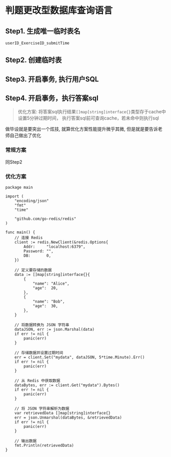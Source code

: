 # 判题更改型数据库查询语言

## Step1. 生成唯一临时表名
`userID_ExerciseID_submitTime`

## Step2. 创建临时表
## Step3. 开启事务, 执行用户SQL

## Step4. 开启事务，执行答案sql
> 优化方案: 将答案sql执行结果`[]map[string]interface{}`类型存于cache中设置5分钟过期时间，
> 执行答案sql前可查询cache，若未命中则执行sql
>
做毕设就是要突出一个炫技, 就算优化方案性能提升微乎其微, 但是就是要告诉老师自己做出了优化
### 常规方案
同Step2
### 优化方案


```
package main

import (
	"encoding/json"
	"fmt"
	"time"

	"github.com/go-redis/redis"
)

func main() {
	// 连接 Redis
	client := redis.NewClient(&redis.Options{
		Addr:     "localhost:6379",
		Password: "",
		DB:       0,
	})

	// 定义要存储的数据
	data := []map[string]interface{}{
		{
			"name": "Alice",
			"age":  20,
		},
		{
			"name": "Bob",
			"age":  30,
		},
	}

	// 将数据转换为 JSON 字符串
	dataJSON, err := json.Marshal(data)
	if err != nil {
		panic(err)
	}

	// 存储数据并设置过期时间
	err = client.Set("mydata", dataJSON, 5*time.Minute).Err()
	if err != nil {
		panic(err)
	}

	// 从 Redis 中获取数据
	dataBytes, err := client.Get("mydata").Bytes()
	if err != nil {
		panic(err)
	}

	// 将 JSON 字符串解析为数据
	var retrievedData []map[string]interface{}
	err = json.Unmarshal(dataBytes, &retrievedData)
	if err != nil {
		panic(err)
	}

	// 输出数据
	fmt.Println(retrievedData)
}


```